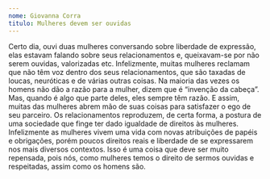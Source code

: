 ```yaml
---
nome: Giovanna Corra
titulo: Mulheres devem ser ouvidas
---
```


Certo dia, ouvi duas mulheres conversando sobre liberdade de expressão, elas estavam falando sobre seus relacionamentos e, queixavam-se por não serem ouvidas, valorizadas etc. 
Infelizmente, muitas mulheres reclamam que não têm voz dentro dos seus relacionamentos, que são taxadas de loucas, neuróticas e de várias outras coisas. Na maioria das vezes os homens não dão a razão para a mulher, dizem que é “invenção da cabeça”. Mas, quando é algo que parte deles, eles sempre têm razão. E assim, muitas das mulheres abrem mão de suas coisas para satisfazer o ego de seu parceiro.
Os relacionamentos reproduzem, de certa forma, a postura de uma sociedade que finge ter dado igualdade de direitos às mulheres. Infelizmente as mulheres vivem uma vida com novas atribuições de papéis e obrigações, porém poucos direitos reais e liberdade de se expressarem nos mais diversos contextos.
Isso é uma coisa que deve ser muito repensada, pois nós, como mulheres temos o direito de sermos ouvidas e respeitadas, assim como os homens são.
